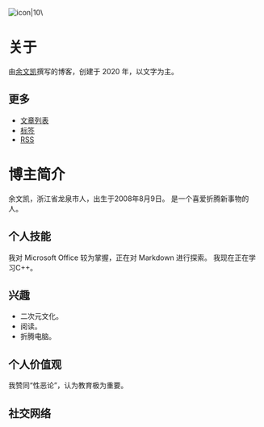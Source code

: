 ![icon|10](https://s3.ax1x.com/2020/12/06/DXkCfP.jpg)\
# 关于
由[余文凯](https://imwky.github.io/#/0/2)撰写的博客，创建于 2020 年，以文字为主。
<!-- .slide vertical=true -->
## 更多
- [文章列表](https://imwky.github.io/articles/)
- [标签](https://imwky.github.io/tags/)
- [RSS](https://imwky.github.io/feed.xml)
<!-- .slide vertical=true -->
# 博主简介
余文凯，浙江省龙泉市人，出生于2008年8月9日。
是一个喜爱折腾新事物的人。
<!-- .slide vertical=true -->

## 个人技能
我对 Microsoft Office 较为掌握，正在对 Markdown 进行探索。
我现在正在学习C++。
<!-- .slide vertical=true -->

## 兴趣
 - 二次元文化。
 - 阅读。
 - 折腾电脑。
<!-- .slide vertical=true -->

## 个人价值观
我赞同“性恶论”，认为教育极为重要。
<!-- .slide vertical=true -->

## 社交网络
  <a href="mailto:mickey5618@outlook.com">
    <i class="fas fa-envelope"></i>
  </a>
  <a href="https://github.com/iaknew">
    <i class="fab fa-github"></i>
  </a>
  <a href="https://weibo.com/yuxiaokai5618">
    <i class="fab fa-weibo"></i>
  </a>
  <a href="http://wpa.qq.com/msgrd?v=3&uin=3498735386&site=qq&menu=yes">
    <i class="fab fa-qq"></i>
